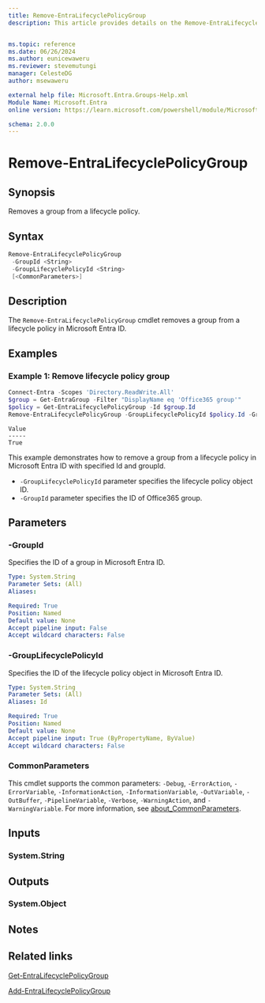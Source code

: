 ```yaml
---
title: Remove-EntraLifecyclePolicyGroup
description: This article provides details on the Remove-EntraLifecyclePolicyGroup command.


ms.topic: reference
ms.date: 06/26/2024
ms.author: eunicewaweru
ms.reviewer: stevemutungi
manager: CelesteDG
author: msewaweru

external help file: Microsoft.Entra.Groups-Help.xml
Module Name: Microsoft.Entra
online version: https://learn.microsoft.com/powershell/module/Microsoft.Entra/Remove-EntraLifecyclePolicyGroup

schema: 2.0.0
---
```


# Remove-EntraLifecyclePolicyGroup

## Synopsis

Removes a group from a lifecycle policy.

## Syntax

```powershell
Remove-EntraLifecyclePolicyGroup
 -GroupId <String>
 -GroupLifecyclePolicyId <String>
 [<CommonParameters>]
```

## Description

The `Remove-EntraLifecyclePolicyGroup` cmdlet removes a group from a lifecycle policy in Microsoft Entra ID.

## Examples

### Example 1: Remove lifecycle policy group

```powershell
Connect-Entra -Scopes 'Directory.ReadWrite.All'
$group = Get-EntraGroup -Filter "DisplayName eq 'Office365 group'"
$policy = Get-EntraLifecyclePolicyGroup -Id $group.Id
Remove-EntraLifecyclePolicyGroup -GroupLifecyclePolicyId $policy.Id -GroupId $group.Id
```

```Output
Value
-----
True
```

This example demonstrates how to  remove a group from a lifecycle policy in Microsoft Entra ID with specified Id and groupId.

- `-GroupLifecyclePolicyId` parameter specifies the lifecycle policy object ID.  
- `-GroupId` parameter specifies the ID of Office365 group.

## Parameters

### -GroupId

Specifies the ID of a group in Microsoft Entra ID.

```yaml
Type: System.String
Parameter Sets: (All)
Aliases:

Required: True
Position: Named
Default value: None
Accept pipeline input: False
Accept wildcard characters: False
```

### -GroupLifecyclePolicyId

Specifies the ID of the lifecycle policy object in Microsoft Entra ID.

```yaml
Type: System.String
Parameter Sets: (All)
Aliases: Id

Required: True
Position: Named
Default value: None
Accept pipeline input: True (ByPropertyName, ByValue)
Accept wildcard characters: False
```

### CommonParameters

This cmdlet supports the common parameters: `-Debug`, `-ErrorAction`, `-ErrorVariable`, `-InformationAction`, `-InformationVariable`, `-OutVariable`, `-OutBuffer`, `-PipelineVariable`, `-Verbose`, `-WarningAction`, and `-WarningVariable`. For more information, see [about_CommonParameters](https://go.microsoft.com/fwlink/?LinkID=113216).

## Inputs

### System.String

## Outputs

### System.Object

## Notes

## Related links

[Get-EntraLifecyclePolicyGroup](Get-EntraLifecyclePolicyGroup.md)

[Add-EntraLifecyclePolicyGroup](Add-EntraLifecyclePolicyGroup.md)
